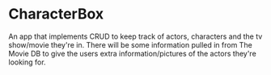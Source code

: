 # CharacterBox
An app that implements CRUD to keep track of actors, characters and the tv show/movie they're in.
There will be some information pulled in from The Movie DB to give the users extra information/pictures of the actors they're looking for.

